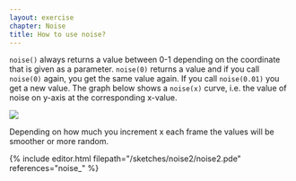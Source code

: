 ```yaml
---
layout: exercise
chapter: Noise
title: How to use noise?
---
```


<code>noise()</code> always returns a value between 0-1 depending on the coordinate that is given as a parameter. <code>noise(0)</code> returns a value and if you call <code>noise(0)</code> again, you get the same value again. If you call <code>noise(0.01)</code> you get a new value. The graph below shows a <code>noise(x)</code> curve, i.e. the value of noise on y-axis at the corresponding x-value. 

<img src="{{site.url}}/img/noisechart.png">

Depending on how much you increment x each frame the values will be smoother or more random.

{% include editor.html filepath="/sketches/noise2/noise2.pde" references="noise_" %}